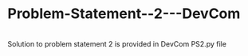 # Problem-Statement--2---DevCom
<br>
Solution to problem statement 2 is provided in DevCom PS2.py file
